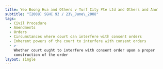 ```yaml
---
title: Yeo Boong Hua and Others v Turf City Pte Ltd and Others and Another Suit
subtitle: "[2008] SGHC 93 / 23\_June\_2008"
tags:
  - Civil Procedure
  - Amendments
  - Orders
  - Circumstances where court can interfere with consent orders
  - Inherent powers of the court to interfere with consent orders
  - >-
    Whether court ought to interfere with consent order upon a proper
    construction of the order
layout: single
---
```


